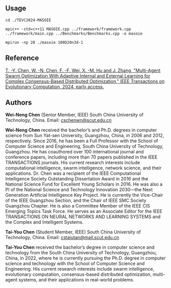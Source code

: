 
## Usage

```
cd ./TEVC2024-MASOIE

mpic++ -std=c++11 MASOIE.cpp ../framework/framework.cpp ../framework/main.cpp ../Benchmarks/Benchmarks.cpp -o masoie

mpirun -np 20 ./masoie 100D20n3d-1

```

## Reference

[T. -Y. Chen, W. -N. Chen, F. -F. Wei, X. -M. Hu and J. Zhang, "Multi-Agent Swarm Optimization With Adaptive Internal and External Learning for Complex Consensus-Based Distributed Optimization," IEEE Transactions on Evolutionary Computation, 2024, early access.](https://ieeexplore.ieee.org/abstract/document/10477458)

## Authors

**Wei-Neng Chen** (Senior Member, IEEE)
South China University of Technology, China.
Email: cschenwn@scut.edu.cn

**Wei-Neng Chen** received the bachelor’s and Ph.D. degrees in computer science from Sun Yat-sen University, Guangzhou, China, in 2006 and 2012, respectively. Since 2016, he has been a Full Professor with the School of Computer Science and Engineering, South China University of Technology, Guangzhou. He has coauthored over 100 international journal and conference papers, including more than 70 papers published in the IEEE TRANSACTIONS journals. His current research interests include computational intelligence, swarm intelligence, network science, and their applications. Dr. Chen was a recipient of the IEEE Computational Intelligence Society Outstanding Dissertation Award in 2016 and the National Science Fund for Excellent Young Scholars in 2016. He was also a PI of the National Science and Technology Innovation 2030—the Next Generation Artificial Intelligence Key Project. He is currently the Vice-Chair of the IEEE Guangzhou Section, and the Chair of IEEE SMC Society Guangzhou Chapter. He is also a Committee Member of the IEEE CIS Emerging Topics Task Force. He serves as an Associate Editor for the IEEE TRANSACTIONS ON NEURAL NETWORKS AND LEARNING SYSTEMS and the Complex and Intelligent Systems.

**Tai-You Chen** (Student Member, IEEE)
South China University of Technology, China.
Email: cstaiutan@mail.scut.edu.cn

**Tai-You Chen** received the bachelor’s degree in computer science and technology from the South China University of Technology, Guangzhou, China, in 2022, where he is currently pursuing the Ph.D. degree in computer science and technology with the School of Computer Science and Engineering.  His current research interests include swarm intelligence, evolutionary computation, consensus-based distributed optimization, multi-agent systems, and their applications in real-world problems.
